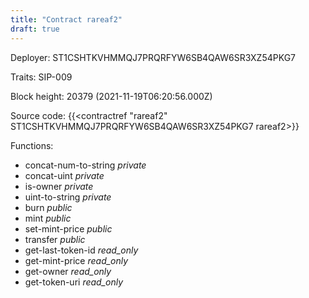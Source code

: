 ```yaml
---
title: "Contract rareaf2"
draft: true
---
```

Deployer: ST1CSHTKVHMMQJ7PRQRFYW6SB4QAW6SR3XZ54PKG7

Traits:
SIP-009 



Block height: 20379 (2021-11-19T06:20:56.000Z)

Source code: {{<contractref "rareaf2" ST1CSHTKVHMMQJ7PRQRFYW6SB4QAW6SR3XZ54PKG7 rareaf2>}}

Functions:

* concat-num-to-string _private_
* concat-uint _private_
* is-owner _private_
* uint-to-string _private_
* burn _public_
* mint _public_
* set-mint-price _public_
* transfer _public_
* get-last-token-id _read_only_
* get-mint-price _read_only_
* get-owner _read_only_
* get-token-uri _read_only_
